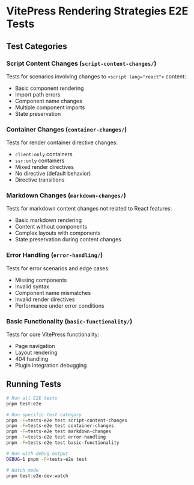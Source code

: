 # VitePress Rendering Strategies E2E Tests

## Test Categories

### Script Content Changes (`script-content-changes/`)

Tests for scenarios involving changes to `<script lang="react">` content:

- Basic component rendering
- Import path errors
- Component name changes
- Multiple component imports
- State preservation

### Container Changes (`container-changes/`)

Tests for render container directive changes:

- `client:only` containers
- `ssr:only` containers
- Mixed render directives
- No directive (default behavior)
- Directive transitions

### Markdown Changes (`markdown-changes/`)

Tests for markdown content changes not related to React features:

- Basic markdown rendering
- Content without components
- Complex layouts with components
- State preservation during content changes

### Error Handling (`error-handling/`)

Tests for error scenarios and edge cases:

- Missing components
- Invalid syntax
- Component name mismatches
- Invalid render directives
- Performance under error conditions

### Basic Functionality (`basic-functionality/`)

Tests for core VitePress functionality:

- Page navigation
- Layout rendering
- 404 handling
- Plugin integration debugging

## Running Tests

```bash
# Run all E2E tests
pnpm test:e2e

# Run specific test category
pnpm -F=tests-e2e test script-content-changes
pnpm -F=tests-e2e test container-changes
pnpm -F=tests-e2e test markdown-changes
pnpm -F=tests-e2e test error-handling
pnpm -F=tests-e2e test basic-functionality

# Run with debug output
DEBUG=1 pnpm -F=tests-e2e test

# Watch mode
pnpm test:e2e-dev:watch
```
